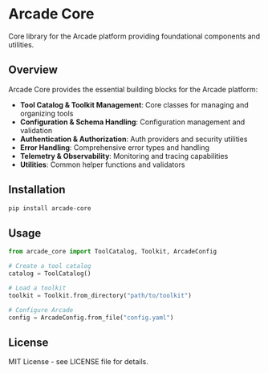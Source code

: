 # Arcade Core

Core library for the Arcade platform providing foundational components and utilities.

## Overview

Arcade Core provides the essential building blocks for the Arcade platform:

- **Tool Catalog & Toolkit Management**: Core classes for managing and organizing tools
- **Configuration & Schema Handling**: Configuration management and validation
- **Authentication & Authorization**: Auth providers and security utilities
- **Error Handling**: Comprehensive error types and handling
- **Telemetry & Observability**: Monitoring and tracing capabilities
- **Utilities**: Common helper functions and validators

## Installation

```bash
pip install arcade-core
```

## Usage

```python
from arcade_core import ToolCatalog, Toolkit, ArcadeConfig

# Create a tool catalog
catalog = ToolCatalog()

# Load a toolkit
toolkit = Toolkit.from_directory("path/to/toolkit")

# Configure Arcade
config = ArcadeConfig.from_file("config.yaml")
```

## License

MIT License - see LICENSE file for details.
